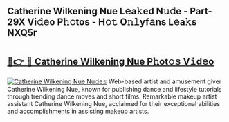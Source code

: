 ## Catherine Wilkening Nue L𝚎a𝚔ed N𝚞𝚍e - Part-29X Vi𝚍𝚎o P𝚑𝚘tos - H𝚘𝚝 O𝚗𝚕yf𝚊ns L𝚎a𝚔s NXQ5r

# <h2><a href="http://kf7lb2.oniu.top/?m=Catherine+Wilkening+Nue">🔗👉 🔴 Catherine Wilkening Nue P𝚑ot𝚘𝚜 V𝚒d𝚎o</a></h2>

[![Catherine Wilkening Nue Nu𝚍e𝚜](https://i.imgur.com/0qMVB7G.gif)](http://kf7lb2.oniu.top/?m=Catherine+Wilkening+Nue)
Web-based artist and amusement giver Catherine Wilkening Nue, known for publishing dance and lifestyle tutorials through trending dance moves and short films. Remarkable makeup artist assistant Catherine Wilkening Nue, acclaimed for their exceptional abilities and accomplishments in assisting makeup artists.  
